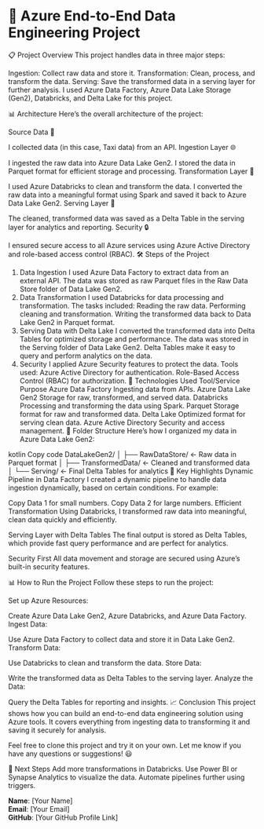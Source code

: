 # 🚖 Azure End-to-End Data Engineering Project
📋 Project Overview
This project handles data in three major steps:

Ingestion: Collect raw data and store it.
Transformation: Clean, process, and transform the data.
Serving: Save the transformed data in a serving layer for further analysis.
I used Azure Data Factory, Azure Data Lake Storage (Gen2), Databricks, and Delta Lake for this project.

📊 Architecture
Here’s the overall architecture of the project:

Source Data 🛵

I collected data (in this case, Taxi data) from an API.
Ingestion Layer 🌐

I ingested the raw data into Azure Data Lake Gen2.
I stored the data in Parquet format for efficient storage and processing.
Transformation Layer 🧹

I used Azure Databricks to clean and transform the data.
I converted the raw data into a meaningful format using Spark and saved it back to Azure Data Lake Gen2.
Serving Layer 🎯

The cleaned, transformed data was saved as a Delta Table in the serving layer for analytics and reporting.
Security 🔒

I ensured secure access to all Azure services using Azure Active Directory and role-based access control (RBAC).
🛠️ Steps of the Project
1. Data Ingestion
I used Azure Data Factory to extract data from an external API.
The data was stored as raw Parquet files in the Raw Data Store folder of Data Lake Gen2.
2. Data Transformation
I used Databricks for data processing and transformation.
The tasks included:
Reading the raw data.
Performing cleaning and transformation.
Writing the transformed data back to Data Lake Gen2 in Parquet format.
3. Serving Data with Delta Lake
I converted the transformed data into Delta Tables for optimized storage and performance.
The data was stored in the Serving folder of Data Lake Gen2.
Delta Tables make it easy to query and perform analytics on the data.
4. Security
I applied Azure Security features to protect the data.
Tools used:
Azure Active Directory for authentication.
Role-Based Access Control (RBAC) for authorization.
🔎 Technologies Used
Tool/Service	Purpose
Azure Data Factory	Ingesting data from APIs.
Azure Data Lake Gen2	Storage for raw, transformed, and served data.
Databricks	Processing and transforming the data using Spark.
Parquet	Storage format for raw and transformed data.
Delta Lake	Optimized format for serving clean data.
Azure Active Directory	Security and access management.
📂 Folder Structure
Here’s how I organized my data in Azure Data Lake Gen2:

kotlin
Copy code
DataLakeGen2/
│
├── RawDataStore/          <- Raw data in Parquet format
│
├── TransformedData/       <- Cleaned and transformed data
│
└── Serving/               <- Final Delta Tables for analytics
🎉 Key Highlights
Dynamic Pipeline in Data Factory
I created a dynamic pipeline to handle data ingestion dynamically, based on certain conditions. For example:

Copy Data 1 for small numbers.
Copy Data 2 for large numbers.
Efficient Transformation
Using Databricks, I transformed raw data into meaningful, clean data quickly and efficiently.

Serving Layer with Delta Tables
The final output is stored as Delta Tables, which provide fast query performance and are perfect for analytics.

Security First
All data movement and storage are secured using Azure’s built-in security features.

📊 How to Run the Project
Follow these steps to run the project:

Set up Azure Resources:

Create Azure Data Lake Gen2, Azure Databricks, and Azure Data Factory.
Ingest Data:

Use Azure Data Factory to collect data and store it in Data Lake Gen2.
Transform Data:

Use Databricks to clean and transform the data.
Store Data:

Write the transformed data as Delta Tables to the serving layer.
Analyze the Data:

Query the Delta Tables for reporting and insights.
📈 Conclusion
This project shows how you can build an end-to-end data engineering solution using Azure tools. It covers everything from ingesting data to transforming it and saving it securely for analysis.

Feel free to clone this project and try it on your own. Let me know if you have any questions or suggestions! 😃

🧩 Next Steps
Add more transformations in Databricks.
Use Power BI or Synapse Analytics to visualize the data.
Automate pipelines further using triggers.


**Name**: [Your Name]  
**Email**: [Your Email]  
**GitHub**: [Your GitHub Profile Link]



